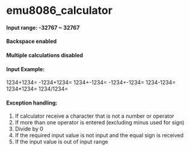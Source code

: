 # emu8086_calculator



#### Input range: -32767 ~ 32767
#### Backspace enabled
#### Multiple calculations disabled


#### Input Example: 
1234+1234=
-1234+1234=
1234+-1234=
-1234+-1234=
1234-1234=
1234*1234=
1234/1234=


#### Exception handling:
1. If calculator receive a character that is not a number or operator
2. If more than one operator is entered (excluding minus used for sign)
3. Divide by 0
4. If the required input value is not input and the equal sign is received
5. If the input value is out of input range
